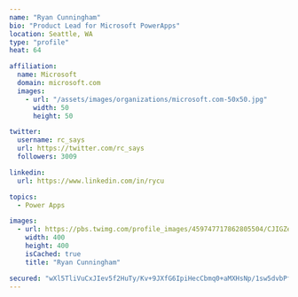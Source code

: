 ```yaml
---
name: "Ryan Cunningham"
bio: "Product Lead for Microsoft PowerApps"
location: Seattle, WA
type: "profile"
heat: 64

affiliation:
  name: Microsoft
  domain: microsoft.com
  images:
    - url: "/assets/images/organizations/microsoft.com-50x50.jpg"
      width: 50
      height: 50

twitter:
  username: rc_says
  url: https://twitter.com/rc_says
  followers: 3009

linkedin:
  url: https://www.linkedin.com/in/rycu

topics:
  - Power Apps

images:
  - url: https://pbs.twimg.com/profile_images/459747717862805504/CJIGZejd_400x400.png
    width: 400
    height: 400
    isCached: true
    title: "Ryan Cunningham"

secured: "wXl5TliVuCxJIev5f2HuTy/Kv+9JXfG6IpiHecCbmq0+aMXHsNp/1sw5dvbPf9Q1S6HdqtKLl+JVuUWJQw4bWyDZKoMiXx48mevAMxuf9EMxLRg6ZnJ0iw3p0U8rnvvVpGswHgnYVIMN1pne9JS9gJYS/Rvmijfwi9Fm4cmiIRSKjrdWUS9e9k8/UhxvxHY1FDjg/pz8rztsggsIInYfQdgubhWlXPfReZyllctomkQmTFkp13RgtcQK7NpLafl9bHAxI+Lnc9OBb6cWSS193RiGjD1x1mBE352sSeLvaDZ94rtCpaBSmSZSG1muFYdCl8bGzQYFkUbG/tTTgnC4lSyH/Dp6qgAYsHybNCPcxqT+Tb7mOYpUgcZZuYFuU+SiJuFM50KUug6+0NXF+236wkLjmfziOOQKtmdvQ/iuiUs=;A+Y7G7U3v/goC0JL5rjj9w=="
---
```


